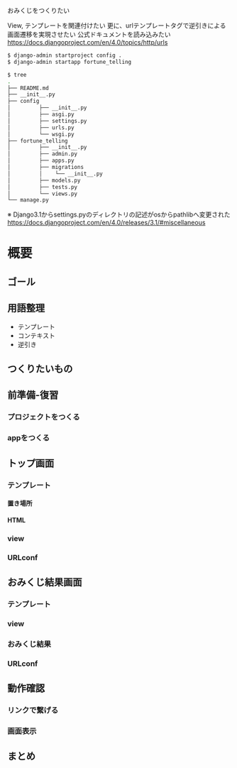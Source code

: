 おみくじをつくりたい

View, テンプレートを関連付けたい
更に、urlテンプレートタグで逆引きによる画面遷移を実現させたい
公式ドキュメントを読み込みたい
https://docs.djangoproject.com/en/4.0/topics/http/urls

```bash
$ django-admin startproject config .
$ django-admin startapp fortune_telling
```

```bash
$ tree
.
├── README.md
├── __init__.py
├── config
│         ├── __init__.py
│         ├── asgi.py
│         ├── settings.py
│         ├── urls.py
│         └── wsgi.py
├── fortune_telling
│         ├── __init__.py
│         ├── admin.py
│         ├── apps.py
│         ├── migrations
│         │    └── __init__.py
│         ├── models.py
│         ├── tests.py
│         └── views.py
└── manage.py
```

※ Django3.1からsettings.pyのディレクトリの記述がosからpathlibへ変更された
https://docs.djangoproject.com/en/4.0/releases/3.1/#miscellaneous

# 概要

## ゴール

## 用語整理

* テンプレート
* コンテキスト
* 逆引き

## つくりたいもの

## 前準備-復習

### プロジェクトをつくる

### appをつくる

## トップ画面

### テンプレート

#### 置き場所

#### HTML

### view

### URLconf


## おみくじ結果画面

### テンプレート

### view

### おみくじ結果

### URLconf

## 動作確認

### リンクで繋げる

### 画面表示

## まとめ